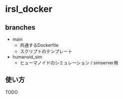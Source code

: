# irsl_docker

## branches
* main
  * 共通するDockerfile
  * スクリプトのテンプレート
* humanoid_sim
  * ヒューマノイドのシミュレーション / simserver用

## 使い方

TODO
